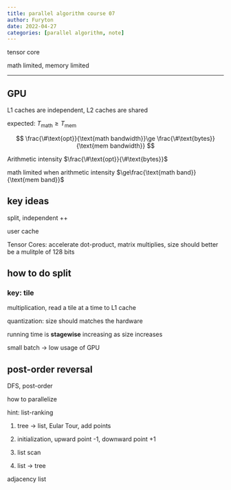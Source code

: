 ```yaml
---
title: parallel algorithm course 07
author: Furyton
date: 2022-04-27
categories: [parallel algorithm, note]
---
```


tensor core

math limited, memory limited

---

## GPU

L1 caches are independent, L2 caches are shared

expected: $T_\text{math}\ge T_\text{mem}$

$$
\frac{\#\text{opt}}{\text{math bandwidth}}\ge \frac{\#\text{bytes}}{\text{mem bandwidth}}
$$

Arithmetic intensity $\frac{\#\text{opt}}{\#\text{bytes}}$

math limited when arithmetic intensity $\ge\frac{\text{math band}}{\text{mem band}}$

## key ideas

split, independent ++

user cache

Tensor Cores: accelerate dot-product, matrix multiplies, size should better be a mulitple of 128 bits

## how to do split

### key: tile

multiplication, read a tile at a time to L1 cache

quantization: size should matches the hardware

running time is **stagewise** increasing as size increases

small batch $\to$ low usage of GPU

## post-order reversal

DFS, post-order

how to parallelize

hint: list-ranking

1. tree $\to$ list, Eular Tour, add points

2. initialization, upward point -1, downward point +1

3. list scan

4. list $\to$ tree

adjacency list
